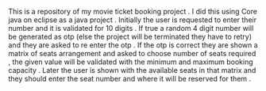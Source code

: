 This is a repository of my movie ticket booking project . I did this using Core java on eclipse as a java project . Initially the user is requested to enter their number and it is validated for 10 digits . If true a random 4 digit number will be generated as otp (else the project will be terminated they have to retry) and they are asked to re enter the otp . If the otp is correct they are shown a matrix of seats arrangement and asked to choose number of seats required , the given value will be validated with the minimum and maximum booking capacity . Later the user is shown with the available seats in that matrix and they should enter the seat number and where it will be reserved for them .  
